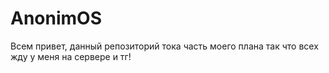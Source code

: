 # AnonimOS
Всем привет, данный репозиторий тока часть моего плана так что всех жду у меня на сервере и тг!
